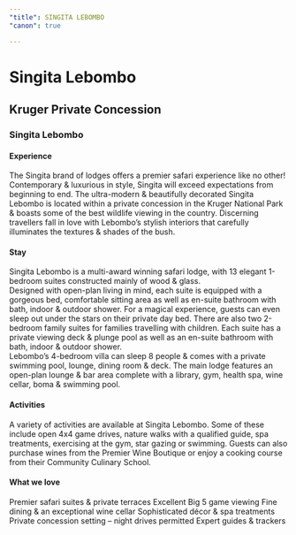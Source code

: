 ```yaml
---
"title": SINGITA LEBOMBO
"canon": true

---
```


# Singita Lebombo
## Kruger Private Concession
### Singita Lebombo

#### Experience
The Singita brand of lodges offers a premier safari experience like no other!  Contemporary &amp; luxurious in style, Singita will exceed expectations from beginning to end.
The ultra-modern &amp; beautifully decorated Singita Lebombo is located within a private concession in the Kruger National Park &amp; boasts some of the best wildlife viewing in the country.
Discerning travellers fall in love with Lebombo’s stylish interiors that carefully illuminates the textures &amp; shades of the bush.

#### Stay
Singita Lebombo is a multi-award winning safari lodge, with 13 elegant 1-bedroom suites constructed mainly of wood &amp; glass.  
Designed with open-plan living in mind, each suite is equipped with a gorgeous bed, comfortable sitting area as well as en-suite bathroom with bath, indoor &amp; outdoor shower.  For a magical experience, guests can even sleep out under the stars on their private day bed.
There are also two 2-bedroom family suites for families travelling with children.  Each suite has a private viewing deck &amp; plunge pool as well as an en-suite bathroom with bath, indoor &amp; outdoor shower.  
Lebombo’s 4-bedroom villa can sleep 8 people &amp; comes with a private swimming pool, lounge, dining room &amp; deck.
The main lodge features an open-plan lounge &amp; bar area complete with a library, gym, health spa, wine cellar, boma &amp; swimming pool.

#### Activities
A variety of activities are available at Singita Lebombo.  Some of these include open 4x4 game drives, nature walks with a qualified guide, spa treatments, exercising at the gym, star gazing or swimming.
Guests can also purchase wines from the Premier Wine Boutique or enjoy a cooking course from their Community Culinary School.


#### What we love
Premier safari suites &amp; private terraces
Excellent Big 5 game viewing
Fine dining &amp; an exceptional wine cellar
Sophisticated décor &amp; spa treatments
Private concession setting – night drives permitted
Expert guides &amp; trackers